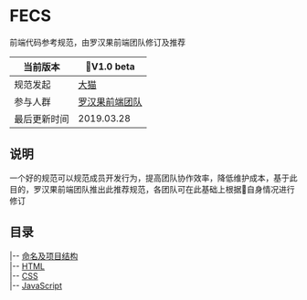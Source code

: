 # FECS
前端代码参考规范，由罗汉果前端团队修订及推荐  

| 当前版本 | V1.0 beta |
| ------ | ------ |
| 规范发起 | [大猫](https://github.com/TimChueh) |
| 参与人群 | [罗汉果前端团队](https://github.com/Momordicae) |
| 最后更新时间 | 2019.03.28 |


## 说明
一个好的规范可以规范成员开发行为，提高团队协作效率，降低维护成本，基于此目的，罗汉果前端团队推出此推荐规范，各团队可在此基础上根据自身情况进行修订

## 目录
|-- [命名及项目结构](./project.md)  
|-- [HTML](./html.md)  
|-- [CSS](./css.md)  
|-- [JavaScript](./js.md)  
